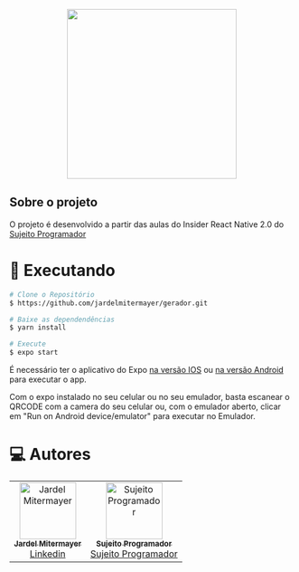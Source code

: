 <p align="center"><a href="https://reactnative.dev/" target="_blank"><img src="https://reactnative.dev/img/header_logo.svg" width="300"></a></p>


## Sobre o projeto

O projeto é desenvolvido a partir das aulas do Insider React Native 2.0 do <a href="https://github.com/sujeitoprogramador"> Sujeito Programador</a>

# :construction_worker: Executando

```bash
# Clone o Repositório
$ https://github.com/jardelmitermayer/gerador.git
```

```bash
# Baixe as dependendências
$ yarn install

```

```bash
# Execute
$ expo start
```

É necessário ter o aplicativo do Expo <a href="https://apps.apple.com/br/app/expo-go/id982107779"> na versão IOS</a> ou <a href="https://play.google.com/store/apps/details?id=host.exp.exponent&hl=pt&gl=BR"> na versão Android </a> para executar o app.

Com o expo instalado no seu celular ou no seu emulador, basta escanear o QRCODE com a camera do seu celular ou, com o emulador aberto, clicar em "Run on Android device/emulator" para executar no Emulador.


# :computer: Autores

<table>
  <tr>
    <td align="center">
      <a href="https://github.com/jardelmitermayer">
        <img src="https://avatars.githubusercontent.com/u/58043717?v=4" width="100px;" alt="Jardel Mitermayer"/>
        <br />
        <sub>
          <b>Jardel Mitermayer</b>
        </sub>
       </a>
       <br />
       <a href="https://www.linkedin.com/in/jardel-mitermayer/" title="Linkedin">Linkedin</a>
    </td>
    <td align="center">
      <a href="https://github.com/sujeitoprogramador">
        <img 
          src="https://avatars.githubusercontent.com/u/49500316?s=200&v=4" 
          width="100px;" 
          alt="Sujeito Programador"
        />
        <br />
        <sub>
          <b>Sujeito Programador</b>
        </sub>
       </a>
       <br />
       <a href="https://sujeitoprogramador.com/" title="site">Sujeito Programador</a>       
    </td>
  </tr>
</table>